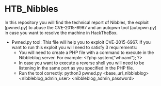 # HTB_Nibbles
In this repository you will find the technical report of Nibbles, the exploit (pwned.py) to abuse the CVE-2015-6967 and an autopwn tool (autopwn.py) in case you want to resolve the machine in HackTheBox.
- Pwned.py tool: This file will help you to exploit CVE-2015-6967. If you want to run this exploit you will need to satisfy 3 requirements:
  - You will need to create a PHP file with a command to execute in the Nibbleblog server. For example:
      \<?php
        system("whoami");
      ?\>
  - In case you want to execute a reverse shell you will need to be listening in the same port as you specified in the PHP file.
  - Run the tool correctly: python3 pwned.py <base_url_nibbleblog> <nibbleblog_admin_user> <nibbleblog_admin_password>
